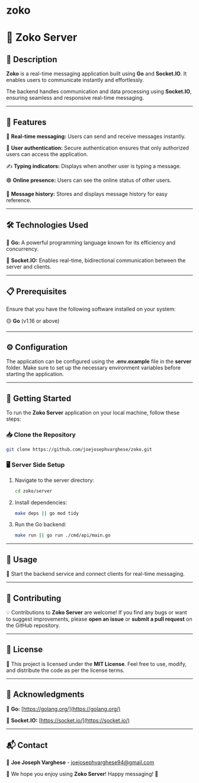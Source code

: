 # zoko
# 🚀 Zoko Server

## 📜 Description

**Zoko** is a real-time messaging application built using **Go** and **Socket.IO**. It enables users to communicate instantly and effortlessly.

The backend handles communication and data processing using **Socket.IO**, ensuring seamless and responsive real-time messaging.

---

## 🌟 Features

📨 **Real-time messaging:** Users can send and receive messages instantly.

🔐 **User authentication:** Secure authentication ensures that only authorized users can access the application.

✍️ **Typing indicators:** Displays when another user is typing a message.

🟢 **Online presence:** Users can see the online status of other users.

📜 **Message history:** Stores and displays message history for easy reference.

---

## 🛠 Technologies Used

🐹 **Go:** A powerful programming language known for its efficiency and concurrency.

🔄 **Socket.IO:** Enables real-time, bidirectional communication between the server and clients.

---

## 📋 Prerequisites

Ensure that you have the following software installed on your system:

🟡 **Go** (v1.16 or above)

---

## ⚙️ Configuration

The application can be configured using the **.env.example** file in the **server** folder. Make sure to set up the necessary environment variables before starting the application.

---

## 🏁 Getting Started

To run the **Zoko Server** application on your local machine, follow these steps:

### 📥 Clone the Repository

```sh
git clone https://github.com/joejosephvarghese/zoko.git
```

### 🖥️ Server Side Setup

1. Navigate to the server directory:
   ```sh
   cd zoko/server
   ```
2. Install dependencies:
   ```sh
   make deps || go mod tidy
   ```
3. Run the Go backend:
   ```sh
   make run || go run ./cmd/api/main.go
   ```

---

## 🎯 Usage

🚀 Start the backend service and connect clients for real-time messaging.

---

## 🤝 Contributing

💡 Contributions to **Zoko Server** are welcome! If you find any bugs or want to suggest improvements, please **open an issue** or **submit a pull request** on the GitHub repository.

---

## 📜 License

📝 This project is licensed under the **MIT License**. Feel free to use, modify, and distribute the code as per the license terms.

---

## 🙌 Acknowledgments

🔹 **Go:** [https://golang.org/](https://golang.org/)

🔹 **Socket.IO:** [https://socket.io/](https://socket.io/)

---

## 📬 Contact

📧 **Joe Joseph Varghese** - [joejosephvarghese94@gmail.com](mailto:joejosephvarghese94@gmail.com)

🚀 We hope you enjoy using **Zoko Server**! Happy messaging! 🎉

